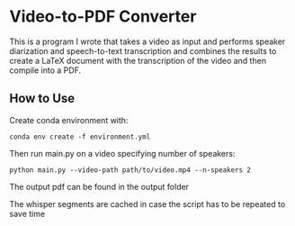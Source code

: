 # Video-to-PDF Converter

This is a program I wrote that takes a video as input and performs speaker diarization and
speech-to-text transcription and combines the results to create a LaTeX document with the
transcription of the video and then compile into a PDF.

## How to Use

Create conda environment with:

`conda env create -f environment.yml`

Then run main.py on a video specifying number of speakers:

`python main.py --video-path path/to/video.mp4 --n-speakers 2`

The output pdf can be found in the output folder

The whisper segments are cached in case the script has to be repeated to save time

